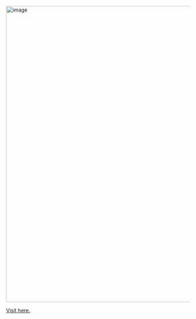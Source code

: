 <img width="811" alt="image" src="https://user-images.githubusercontent.com/10128989/210266706-61a093a7-7b28-4681-93fd-d6ac8f76729f.png">

<a href="https://genuine-alpaca-854cc8.netlify.app/" target="_blank">Visit here.</a>

